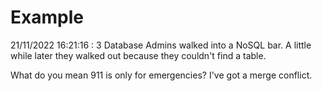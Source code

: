 # Example

<!-- replace-with-date starts -->
21/11/2022 16:21:16 : 3 Database Admins walked into a NoSQL bar. A little while later they walked out because they couldn't find a table.
<!-- replace-with-date ends -->

<!-- replace-with-joke starts -->
What do you mean 911 is only for emergencies? I've got a merge conflict.
<!-- replace-with-joke ends -->